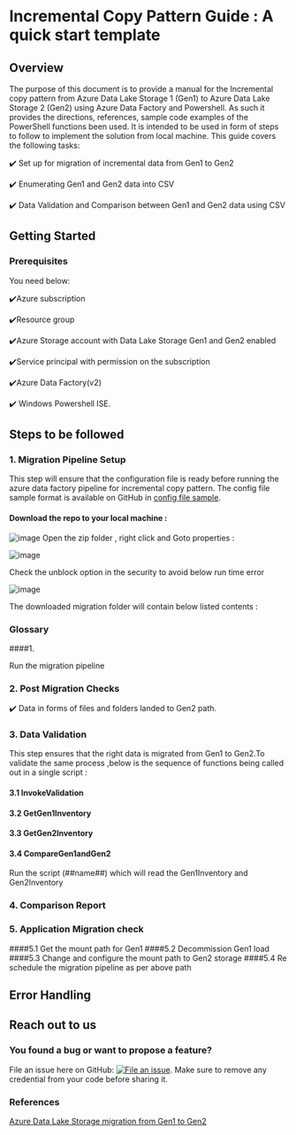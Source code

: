 # Incremental Copy Pattern Guide : A quick start template

## Overview
The purpose of this document is to provide a manual for the Incremental copy pattern from Azure Data Lake Storage 1 (Gen1) to Azure Data Lake Storage 2 (Gen2) using Azure Data Factory and Powershell. As such it provides the directions, references, sample code examples of the PowerShell functions been used. It is intended to be used in form of steps to follow to implement the solution from local machine.
This guide covers the following tasks:

:heavy_check_mark: Set up for migration of incremental data from Gen1 to Gen2 

:heavy_check_mark: Enumerating Gen1 and Gen2 data into CSV

:heavy_check_mark: Data Validation and Comparison between Gen1 and Gen2 data using CSV

##  Getting Started 

### Prerequisites 
You need below:

:heavy_check_mark:Azure subscription 

:heavy_check_mark:Resource group 

:heavy_check_mark:Azure Storage account with Data Lake Storage Gen1 and Gen2 enabled

:heavy_check_mark:Service principal with permission on the subscription 

:heavy_check_mark:Azure Data Factory(v2) 

:heavy_check_mark: Windows Powershell ISE.

## Steps to be followed

### 1. Migration Pipeline Setup
This step will ensure that the configuration file is ready before running the azure data factory pipeline for incremental copy pattern. 
The config file sample format is available on GitHub in [config file sample](https://github.com/rukmani-msft/adlsgen1togen2migrationsamples/tree/develop/Src/Migration/).

#### Download the repo to your local machine :
![image](https://user-images.githubusercontent.com/62353482/78593702-e4f54f80-77fb-11ea-8bfb-2ecc8e8ed757.png ) 
Open the zip folder , right click and Goto properties :

![image](https://user-images.githubusercontent.com/62353482/78596270-56cf9800-7800-11ea-9d8d-c4767a6b0ee6.png) 

Check the unblock option in the security to avoid below run time error 

![image](https://user-images.githubusercontent.com/62353482/78596476-b29a2100-7800-11ea-8bb3-4f551a412dc4.png)

The downloaded migration folder will contain below listed contents :

### Glossary 

####1.

Run the migration pipeline 

### 2. Post Migration Checks 

:heavy_check_mark: Data in forms of files and folders landed to Gen2 path.

### 3. Data Validation

This step ensures that the right data is migrated from Gen1 to Gen2.To validate the same process ,below is the sequence of functions being called out in a single script :

#### 3.1 InvokeValidation 
#### 3.2 GetGen1Inventory
#### 3.3 GetGen2Inventory
#### 3.4 CompareGen1andGen2

Run the script (##name##) which will read the Gen1Inventory and Gen2Inventory 



### 4. Comparison Report


### 5. Application Migration check 

####5.1 Get the mount path for Gen1 
####5.2 Decommission Gen1 load 
####5.3 Change and configure the mount path to Gen2 storage 
####5.4 Re schedule the migration pipeline as per above path 



## Error Handling

## Reach out to us

### You found a bug or want to propose a feature?

File an issue here on GitHub: [![File an issue](https://img.shields.io/badge/-Create%20Issue-6cc644.svg?logo=github&maxAge=31557600)](https://github.com/rukmani-msft/adlsgen1togen2migrationsamples/issues/new). Make sure to remove any credential from your code before sharing it.

### References

[Azure Data Lake Storage migration from Gen1 to Gen2 ](https://docs.microsoft.com/en-us/azure/storage/blobs/data-lake-storage-migrate-gen1-to-gen2)

